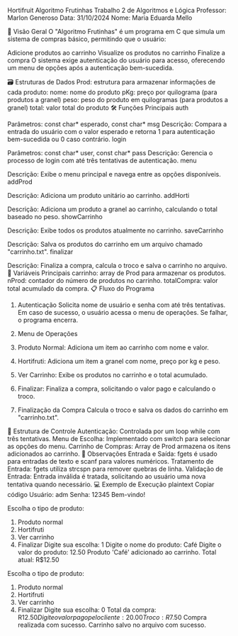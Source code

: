 Hortifruit
Algoritmo Frutinhas
Trabalho 2 de Algoritmos e Lógica
Professor: Marlon Generoso
Data: 31/10/2024
Nome: Maria Eduarda Mello

📜 Visão Geral
O "Algoritmo Frutinhas" é um programa em C que simula um sistema de compras básico, permitindo que o usuário:

Adicione produtos ao carrinho
Visualize os produtos no carrinho
Finalize a compra
O sistema exige autenticação do usuário para acesso, oferecendo um menu de opções após a autenticação bem-sucedida.

🗃️ Estruturas de Dados
Prod: estrutura para armazenar informações de cada produto:
nome: nome do produto
pKg: preço por quilograma (para produtos a granel)
peso: peso do produto em quilogramas (para produtos a granel)
total: valor total do produto
🛠️ Funções Principais
auth

Parâmetros: const char* esperado, const char* msg
Descrição: Compara a entrada do usuário com o valor esperado e retorna 1 para autenticação bem-sucedida ou 0 caso contrário.
login

Parâmetros: const char* user, const char* pass
Descrição: Gerencia o processo de login com até três tentativas de autenticação.
menu

Descrição: Exibe o menu principal e navega entre as opções disponíveis.
addProd

Descrição: Adiciona um produto unitário ao carrinho.
addHorti

Descrição: Adiciona um produto a granel ao carrinho, calculando o total baseado no peso.
showCarrinho

Descrição: Exibe todos os produtos atualmente no carrinho.
saveCarrinho

Descrição: Salva os produtos do carrinho em um arquivo chamado "carrinho.txt".
finalizar

Descrição: Finaliza a compra, calcula o troco e salva o carrinho no arquivo.
📌 Variáveis Principais
carrinho: array de Prod para armazenar os produtos.
nProd: contador do número de produtos no carrinho.
totalCompra: valor total acumulado da compra.
📋 Fluxo do Programa
1. Autenticação
Solicita nome de usuário e senha com até três tentativas. Em caso de sucesso, o usuário acessa o menu de operações. Se falhar, o programa encerra.

2. Menu de Operações

1. Produto Normal: Adiciona um item ao carrinho com nome e valor.
2. Hortifruti: Adiciona um item a granel com nome, preço por kg e peso.
3. Ver Carrinho: Exibe os produtos no carrinho e o total acumulado.
0. Finalizar: Finaliza a compra, solicitando o valor pago e calculando o troco.
3. Finalização da Compra
Calcula o troco e salva os dados do carrinho em "carrinho.txt".

🔄 Estrutura de Controle
Autenticação: Controlada por um loop while com três tentativas.
Menu de Escolha: Implementado com switch para selecionar as opções do menu.
Carrinho de Compras: Array de Prod armazena os itens adicionados ao carrinho.
📝 Observações
Entrada e Saída: fgets é usado para entradas de texto e scanf para valores numéricos.
Tratamento de Entrada: fgets utiliza strcspn para remover quebras de linha.
Validação de Entrada: Entrada inválida é tratada, solicitando ao usuário uma nova tentativa quando necessário.
💻 Exemplo de Execução
plaintext
Copiar código
Usuário: adm
Senha: 12345
Bem-vindo!

Escolha o tipo de produto:
1. Produto normal
2. Hortifruti
3. Ver carrinho
0. Finalizar
Digite sua escolha: 1
Digite o nome do produto: Café
Digite o valor do produto: 12.50
Produto 'Café' adicionado ao carrinho. Total atual: R$12.50

Escolha o tipo de produto:
1. Produto normal
2. Hortifruti
3. Ver carrinho
0. Finalizar
Digite sua escolha: 0
Total da compra: R$12.50
Digite o valor pago pelo cliente: 20.00
Troco: R$7.50
Compra realizada com sucesso.
Carrinho salvo no arquivo com sucesso.






